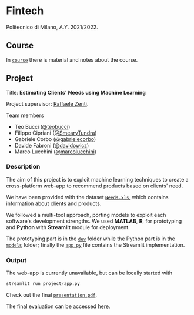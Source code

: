 # Fintech

Politecnico di Milano, A.Y. 2021/2022.

## Course

In [`course`](./course/) there is material and notes about the course.

## Project

Title: **Estimating Clients' Needs using Machine Learning**

Project supervisor: [Raffaele Zenti](https://www.linkedin.com/in/raffaelezenti).

Team members

- Teo Bucci ([@teobucci](https://www.github.com/teobucci))
- Filippo Cipriani ([@SmearyTundra](https://www.github.com/SmearyTundra))
- Gabriele Corbo ([@gabrielecorbo](https://www.github.com/gabrielecorbo))
- Davide Fabroni ([@davidowicz](https://www.github.com/davidowicz))
- Marco Lucchini ([@marcolucchini](https://www.github.com/marcolucchini))

### Description

The aim of this project is to exploit machine learning techniques to create a cross-platform web-app to recommend products based on clients' need.

We have been provided with the dataset [`Needs.xls`](./project/data/Needs.xls), which contains information about clients and products.

We followed a multi-tool approach, porting models to exploit each software's development strengths. We used **MATLAB**, **R**, for prototyping and **Python** with **Streamlit** module for deployment.

The prototyping part is in the [`dev`](./project/dev/) folder while the Python part is in the [`models`](./project/models/) folder; finally the [`app.py`](./project/app.py) file contains the Streamlit implementation.

### Output

The web-app is currently unavailable, but can be locally started with

```python
streamlit run project/app.py
```

Check out the final [`presentation.pdf`](./project/output/presentation.pdf).

The final evaluation can be accessed [here](./project/_ML%20Group%20Teo%20Bucci%2C%20Filippo%20Cipriani%2C%20Gabriele%20Corbo%2C%20Davide%20Fabroni%2C%20Marco%20Lucchini.pdf).
